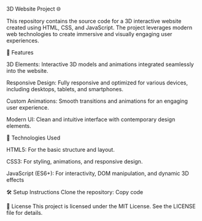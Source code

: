 3D Website Project 🌐

This repository contains the source code for a 3D interactive website created using HTML, CSS, and JavaScript. The project leverages modern web technologies to create immersive and visually engaging user experiences.

🚀 Features

3D Elements: Interactive 3D models and animations integrated seamlessly into the website.

Responsive Design: Fully responsive and optimized for various devices, including desktops, tablets, and smartphones.

Custom Animations: Smooth transitions and animations for an engaging user experience.

Modern UI: Clean and intuitive interface with contemporary design elements.

🔧 Technologies Used

HTML5: For the basic structure and layout.

CSS3: For styling, animations, and responsive design.

JavaScript (ES6+): For interactivity, DOM manipulation, and dynamic 3D effects

🛠️ Setup Instructions
Clone the repository:
Copy code


📜 License
This project is licensed under the MIT License. See the LICENSE file for details.
